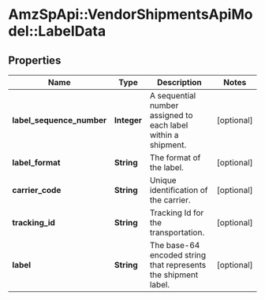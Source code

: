 # AmzSpApi::VendorShipmentsApiModel::LabelData

## Properties
Name | Type | Description | Notes
------------ | ------------- | ------------- | -------------
**label_sequence_number** | **Integer** | A sequential number assigned to each label within a shipment. | [optional] 
**label_format** | **String** | The format of the label. | [optional] 
**carrier_code** | **String** | Unique identification of the carrier. | [optional] 
**tracking_id** | **String** | Tracking Id for the transportation. | [optional] 
**label** | **String** | The base-64 encoded string that represents the shipment label. | [optional] 

